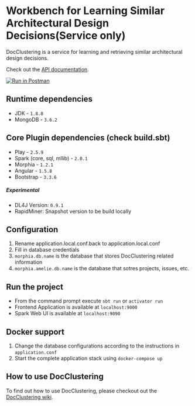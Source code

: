 # Workbench for Learning Similar Architectural Design Decisions(Service only)
DocClustering is a service for learning and retrieving similar architectural design decisions.

Check out the <a href="https://documenter.getpostman.com/view/4318985/docclustering/RW86LA17" target="_blank">API documentation</a>.

[![Run in Postman](https://run.pstmn.io/button.svg)](https://app.getpostman.com/run-collection/8a91c26ea8fdde0af599)

## Runtime dependencies
* JDK - `1.8.0`
* MongoDB - `3.6.2`

## Core Plugin dependencies (check build.sbt)
* Play - `2.5.9`
* Spark (core, sql, mllib) - `2.0.1`
* Morphia - `1.2.1`
* Angular - `1.5.8`
* Bootstrap - `3.3.6`

##### Experimental
* DL4J Version: `0.9.1`
* RapidMiner: Snapshot version to be build locally

## Configuration
1. Rename application.local.conf.back to application.local.conf
1. Fill in database credentials
1. `morphia.db.name` is the database that stores DocClustering related information
1. `morphia.amelie.db.name` is the database that sotres projects, issues, etc.

## Run the project
* From the command prompt execute `sbt run` or `activator run`
* Frontend Application is available at `localhost:9000`
* Spark Web UI is available at `localhost:9090`

## Docker support
1. Change the database configurations according to the instructions in `application.conf`
1. Start the complete application stack using `docker-compose up`

## How to use DocClustering
To find out how to use DocClustering, please checkout out the <a href="https://github.com/sebischair/DocClusteringWorkbench/wiki" target="_blank">DocClustering wiki</a>.
